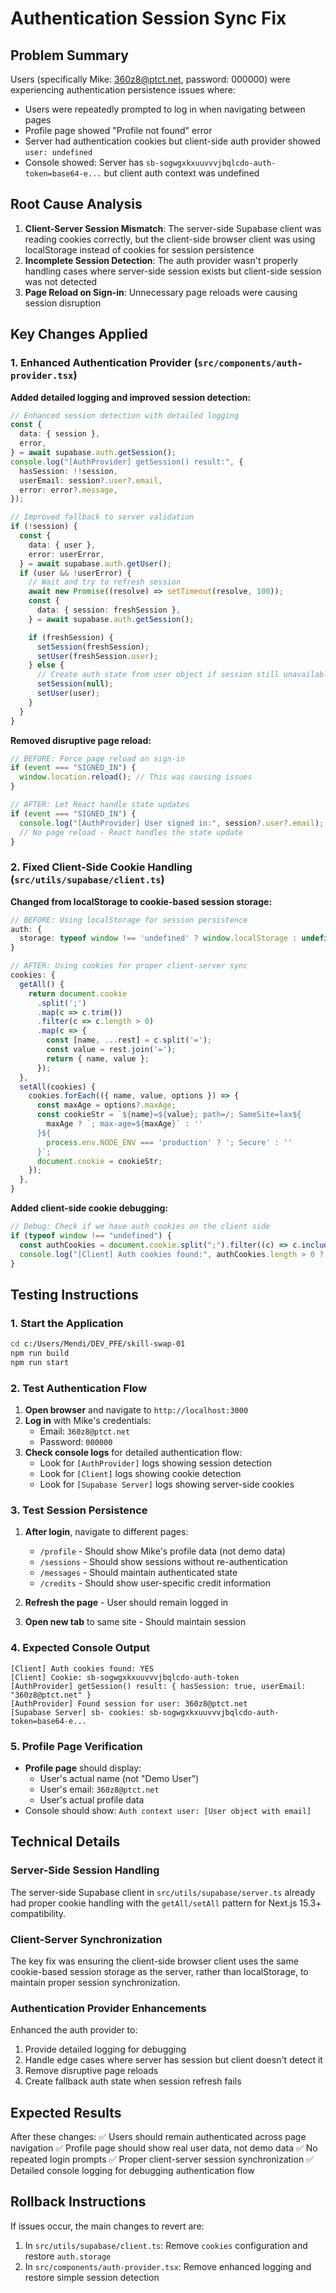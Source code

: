 # Authentication Session Sync Fix

## Problem Summary

Users (specifically Mike: 360z8@ptct.net, password: 000000) were experiencing authentication persistence issues where:

- Users were repeatedly prompted to log in when navigating between pages
- Profile page showed "Profile not found" error
- Server had authentication cookies but client-side auth provider showed `user: undefined`
- Console showed: Server has `sb-sogwgxkxuuvvvjbqlcdo-auth-token=base64-e...` but client auth context was undefined

## Root Cause Analysis

1. **Client-Server Session Mismatch**: The server-side Supabase client was reading cookies correctly, but the client-side browser client was using localStorage instead of cookies for session persistence
2. **Incomplete Session Detection**: The auth provider wasn't properly handling cases where server-side session exists but client-side session was not detected
3. **Page Reload on Sign-in**: Unnecessary page reloads were causing session disruption

## Key Changes Applied

### 1. Enhanced Authentication Provider (`src/components/auth-provider.tsx`)

**Added detailed logging and improved session detection:**

```typescript
// Enhanced session detection with detailed logging
const {
  data: { session },
  error,
} = await supabase.auth.getSession();
console.log("[AuthProvider] getSession() result:", {
  hasSession: !!session,
  userEmail: session?.user?.email,
  error: error?.message,
});

// Improved fallback to server validation
if (!session) {
  const {
    data: { user },
    error: userError,
  } = await supabase.auth.getUser();
  if (user && !userError) {
    // Wait and try to refresh session
    await new Promise((resolve) => setTimeout(resolve, 100));
    const {
      data: { session: freshSession },
    } = await supabase.auth.getSession();

    if (freshSession) {
      setSession(freshSession);
      setUser(freshSession.user);
    } else {
      // Create auth state from user object if session still unavailable
      setSession(null);
      setUser(user);
    }
  }
}
```

**Removed disruptive page reload:**

```typescript
// BEFORE: Force page reload on sign-in
if (event === "SIGNED_IN") {
  window.location.reload(); // This was causing issues
}

// AFTER: Let React handle state updates
if (event === "SIGNED_IN") {
  console.log("[AuthProvider] User signed in:", session?.user?.email);
  // No page reload - React handles the state update
}
```

### 2. Fixed Client-Side Cookie Handling (`src/utils/supabase/client.ts`)

**Changed from localStorage to cookie-based session storage:**

```typescript
// BEFORE: Using localStorage for session persistence
auth: {
  storage: typeof window !== 'undefined' ? window.localStorage : undefined,
}

// AFTER: Using cookies for proper client-server sync
cookies: {
  getAll() {
    return document.cookie
      .split(';')
      .map(c => c.trim())
      .filter(c => c.length > 0)
      .map(c => {
        const [name, ...rest] = c.split('=');
        const value = rest.join('=');
        return { name, value };
      });
  },
  setAll(cookies) {
    cookies.forEach(({ name, value, options }) => {
      const maxAge = options?.maxAge;
      const cookieStr = `${name}=${value}; path=/; SameSite=lax${
        maxAge ? `; max-age=${maxAge}` : ''
      }${
        process.env.NODE_ENV === 'production' ? '; Secure' : ''
      }`;
      document.cookie = cookieStr;
    });
  },
}
```

**Added client-side cookie debugging:**

```typescript
// Debug: Check if we have auth cookies on the client side
if (typeof window !== "undefined") {
  const authCookies = document.cookie.split(";").filter((c) => c.includes("sb-"));
  console.log("[Client] Auth cookies found:", authCookies.length > 0 ? "YES" : "NO");
}
```

## Testing Instructions

### 1. Start the Application

```bash
cd c:/Users/Mendi/DEV_PFE/skill-swap-01
npm run build
npm run start
```

### 2. Test Authentication Flow

1. **Open browser** and navigate to `http://localhost:3000`
2. **Log in** with Mike's credentials:
   - Email: `360z8@ptct.net`
   - Password: `000000`
3. **Check console logs** for detailed authentication flow:
   - Look for `[AuthProvider]` logs showing session detection
   - Look for `[Client]` logs showing cookie detection
   - Look for `[Supabase Server]` logs showing server-side cookies

### 3. Test Session Persistence

1. **After login**, navigate to different pages:

   - `/profile` - Should show Mike's profile data (not demo data)
   - `/sessions` - Should show sessions without re-authentication
   - `/messages` - Should maintain authenticated state
   - `/credits` - Should show user-specific credit information

2. **Refresh the page** - User should remain logged in
3. **Open new tab** to same site - Should maintain session

### 4. Expected Console Output

```
[Client] Auth cookies found: YES
[Client] Cookie: sb-sogwgxkxuuvvvjbqlcdo-auth-token
[AuthProvider] getSession() result: { hasSession: true, userEmail: "360z8@ptct.net" }
[AuthProvider] Found session for user: 360z8@ptct.net
[Supabase Server] sb- cookies: sb-sogwgxkxuuvvvjbqlcdo-auth-token=base64-e...
```

### 5. Profile Page Verification

- **Profile page** should display:
  - User's actual name (not "Demo User")
  - User's email: `360z8@ptct.net`
  - User's actual profile data
- Console should show: `Auth context user: [User object with email]`

## Technical Details

### Server-Side Session Handling

The server-side Supabase client in `src/utils/supabase/server.ts` already had proper cookie handling with the `getAll/setAll` pattern for Next.js 15.3+ compatibility.

### Client-Server Synchronization

The key fix was ensuring the client-side browser client uses the same cookie-based session storage as the server, rather than localStorage, to maintain proper session synchronization.

### Authentication Provider Enhancements

Enhanced the auth provider to:

1. Provide detailed logging for debugging
2. Handle edge cases where server has session but client doesn't detect it
3. Remove disruptive page reloads
4. Create fallback auth state when session refresh fails

## Expected Results

After these changes:
✅ Users should remain authenticated across page navigation
✅ Profile page should show real user data, not demo data
✅ No repeated login prompts
✅ Proper client-server session synchronization
✅ Detailed console logging for debugging authentication flow

## Rollback Instructions

If issues occur, the main changes to revert are:

1. In `src/utils/supabase/client.ts`: Remove `cookies` configuration and restore `auth.storage`
2. In `src/components/auth-provider.tsx`: Remove enhanced logging and restore simple session detection
